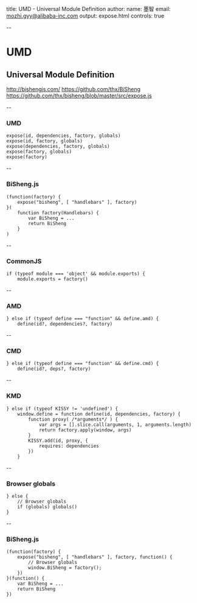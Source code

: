 title: UMD - Universal Module Definition
author:
  name: 墨智
  email: mozhi.gyy@alibaba-inc.com
output: expose.html
controls: true

--

# UMD
## Universal Module Definition

<http://bishengjs.com/>
<https://github.com/thx/BiSheng>
<https://github.com/thx/bisheng/blob/master/src/expose.js>

--
### UMD

    expose(id, dependencies, factory, globals)
    expose(id, factory, globals)
    expose(dependencies, factory, globals)
    expose(factory, globals)
    expose(factory)

--
### BiSheng.js

    (function(factory) {
        expose("bisheng", [ "handlebars" ], factory)
    }(
        function factory(Handlebars) {
            var BiSheng = ...
            return BiSheng
        }
    )

--
### CommonJS

    if (typeof module === 'object' && module.exports) {
        module.exports = factory()

--
### AMD

    } else if (typeof define === "function" && define.amd) {
        define(id?, dependencies?, factory)

--
### CMD

    } else if (typeof define === "function" && define.cmd) {
        define(id?, deps?, factory)

--
### KMD

    } else if (typeof KISSY != 'undefined') {
        window.define = function define(id, dependencies, factory) {
            function proxy( /*arguments*/ ) {
                var args = [].slice.call(arguments, 1, arguments.length)
                return factory.apply(window, args)
            }
            KISSY.add(id, proxy, {
                requires: dependencies
            })
        }

--
### Browser globals

    } else {
        // Browser globals
        if (globals) globals()
    }

--
### BiSheng.js

    (function(factory) {
        expose("bisheng", [ "handlebars" ], factory, function() {
            // Browser globals
            window.BiSheng = factory();
        })
    }(function() {
        var BiSheng = ...
        return BiSheng
    })
